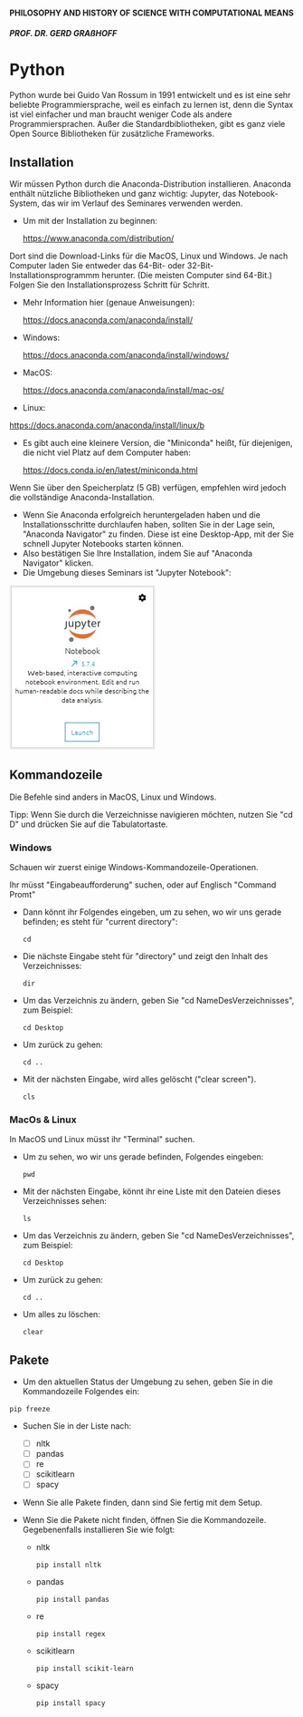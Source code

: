 #### PHILOSOPHY AND HISTORY OF SCIENCE WITH COMPUTATIONAL MEANS

##### PROF. DR. GERD GRAßHOFF 



# Python

Python wurde bei Guido Van Rossum in 1991 entwickelt und es ist eine sehr beliebte Programmiersprache, weil es einfach zu lernen ist, denn die Syntax ist viel einfacher und man braucht weniger Code als andere Programmiersprachen. Außer die Standardbibliotheken, gibt es ganz viele Open Source Bibliotheken für zusätzliche Frameworks.



## Installation

Wir müssen Python durch die Anaconda-Distribution installieren. Anaconda enthält nützliche Bibliotheken und ganz wichtig: Jupyter, das Notebook-System, das wir im Verlauf des Seminares verwenden werden. 

- Um mit der Installation zu beginnen:

  https://www.anaconda.com/distribution/

Dort sind die Download-Links für die MacOS, Linux und Windows. Je nach Computer laden Sie entweder das 64-Bit- oder 32-Bit-Installationsprogrammm herunter. (Die meisten Computer sind 64-Bit.) Folgen Sie den Installationsprozess Schritt für Schritt.

- Mehr Information hier (genaue Anweisungen):

  https://docs.anaconda.com/anaconda/install/

- Windows:

  https://docs.anaconda.com/anaconda/install/windows/

- MacOS:

  https://docs.anaconda.com/anaconda/install/mac-os/

 -  Linux:

   https://docs.anaconda.com/anaconda/install/linux/b

- Es gibt auch eine kleinere Version, die "Miniconda" heißt, für diejenigen, die nicht viel Platz auf dem Computer haben:

  https://docs.conda.io/en/latest/miniconda.html

Wenn Sie über den Speicherplatz (5 GB) verfügen, empfehlen wird jedoch die vollständige Anaconda-Installation. 

- Wenn Sie Anaconda erfolgreich heruntergeladen haben und die Installationsschritte durchlaufen haben, sollten Sie in der Lage sein, "Anaconda Navigator" zu finden. Diese ist eine Desktop-App, mit der Sie schnell Jupyter Notebooks starten können.
- Also bestätigen Sie Ihre Installation, indem Sie auf "Anaconda Navigator" klicken.
- Die Umgebung dieses Seminars ist "Jupyter Notebook":

![jupyter](assets/jupyter.png)



## Kommandozeile

Die Befehle sind anders in MacOS, Linux und Windows. 

Tipp: Wenn Sie durch die Verzeichnisse navigieren möchten, nutzen Sie "cd D" und drücken Sie auf die Tabulatortaste.



### Windows

Schauen wir zuerst einige Windows-Kommandozeile-Operationen.

Ihr müsst "Eingabeaufforderung" suchen, oder auf Englisch "Command Promt"

- Dann könnt ihr Folgendes eingeben, um zu sehen, wo wir uns gerade befinden; es steht für "current directory":

  ```
  cd
  ```

- Die nächste Eingabe steht für "directory" und zeigt den Inhalt des Verzeichnisses:

  ```
  dir
  ```

- Um das Verzeichnis zu ändern, geben Sie "cd NameDesVerzeichnisses", zum Beispiel:

  ```
  cd Desktop
  ```

- Um zurück zu gehen:

  ```
  cd ..
  ```

- Mit der nächsten Eingabe, wird alles gelöscht ("clear screen").

  ```
  cls
  ```

  

### MacOs & Linux

In MacOS und Linux müsst ihr "Terminal" suchen. 

- Um zu sehen, wo wir uns gerade befinden, Folgendes eingeben:

  ```
  pwd
  ```

- Mit der nächsten Eingabe, könnt ihr eine Liste mit den Dateien dieses Verzeichnisses sehen:

  ```
  ls
  ```

- Um das Verzeichnis zu ändern, geben Sie "cd NameDesVerzeichnisses", zum Beispiel:

  ```
  cd Desktop
  ```

- Um zurück zu gehen:

  ```
  cd ..
  ```

- Um alles zu löschen:

  ```
  clear
  ```

  

## Pakete

- Um den aktuellen Status der Umgebung zu sehen, geben Sie in die Kommandozeile Folgendes ein:

```
pip freeze
```

- Suchen Sie in der Liste nach:
  - [ ] nltk
  - [ ] pandas
  - [ ] re
  - [ ] scikitlearn
  - [ ] spacy
  
- Wenn Sie alle Pakete finden, dann sind Sie fertig mit dem Setup. 

- Wenn Sie die Pakete nicht finden, öffnen Sie die Kommandozeile. Gegebenenfalls installieren Sie wie folgt:

   - nltk

     ```
     pip install nltk
     ```

   - pandas

     ```
     pip install pandas
     ```

   - re

     ```
     pip install regex
     ```

   - scikitlearn

     ```
     pip install scikit-learn
     ```

   - spacy

     ```
     pip install spacy
     ```

     
